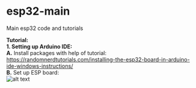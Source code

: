 # esp32-main
Main esp32 code and tutorials


 **Tutorial:**  
 **1. Setting up Arduino IDE:**  
    **A.** Install packages with help of tutorial:  
    https://randomnerdtutorials.com/installing-the-esp32-board-in-arduino-ide-windows-instructions/  
    **B.** Set up ESP board:  
    ![alt text](https://github.com/CyberPunkLabBratislava/esp32-main/blob/master/pictures/ArduinoIDEConf.png)  